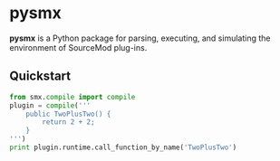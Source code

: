 # pysmx

**pysmx** is a Python package for parsing, executing, and simulating the environment of SourceMod plug-ins.


## Quickstart

```python
from smx.compile import compile
plugin = compile('''
    public TwoPlusTwo() {
        return 2 + 2;
    }
''')
print plugin.runtime.call_function_by_name('TwoPlusTwo')
```
